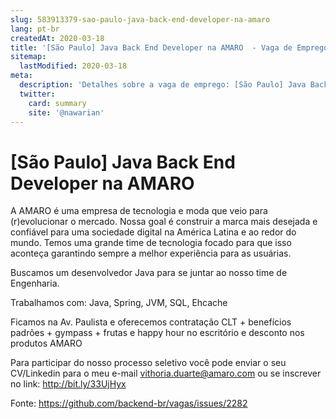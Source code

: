 ```yaml
---
slug: 583913379-sao-paulo-java-back-end-developer-na-amaro
lang: pt-br
createdAt: 2020-03-18
title: '[São Paulo] Java Back End Developer na AMARO  - Vaga de Emprego'
sitemap:
  lastModified: 2020-03-18
meta:
  description: 'Detalhes sobre a vaga de emprego: [São Paulo] Java Back End Developer na AMARO '
  twitter:
    card: summary
    site: '@nawarian'
---
```


# [São Paulo] Java Back End Developer na AMARO 

A AMARO é uma empresa de tecnologia e moda que veio para (r)evolucionar o mercado.
Nossa goal é construir a marca mais desejada e confiável para uma sociedade digital na América Latina e ao redor do mundo.
Temos uma grande time de tecnologia focado para que isso aconteça garantindo sempre a melhor experiência para as usuárias.

Buscamos um desenvolvedor Java para se juntar ao nosso time de Engenharia.

Trabalhamos com: Java, Spring, JVM, SQL, Ehcache


Ficamos na Av. Paulista e oferecemos contratação CLT + benefícios padrões + gympass + frutas e happy hour no escritório e desconto nos produtos AMARO

Para participar do nosso processo seletivo você pode enviar o seu CV/Linkedin para o meu e-mail vithoria.duarte@amaro.com ou se inscrever no link: http://bit.ly/33UjHyx

Fonte: https://github.com/backend-br/vagas/issues/2282